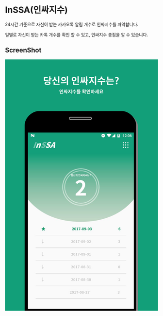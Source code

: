 # InSSA(인싸지수)
24시간 기준으로 자신이 받는 카카오톡 알림 개수로 인싸지수를 파악합니다.

일별로 자신이 받는 카톡 개수를 확인 할 수 있고, 인싸지수 총점을 알 수 있습니다.

## ScreenShot
![ScreenShot](screenshot.png)


